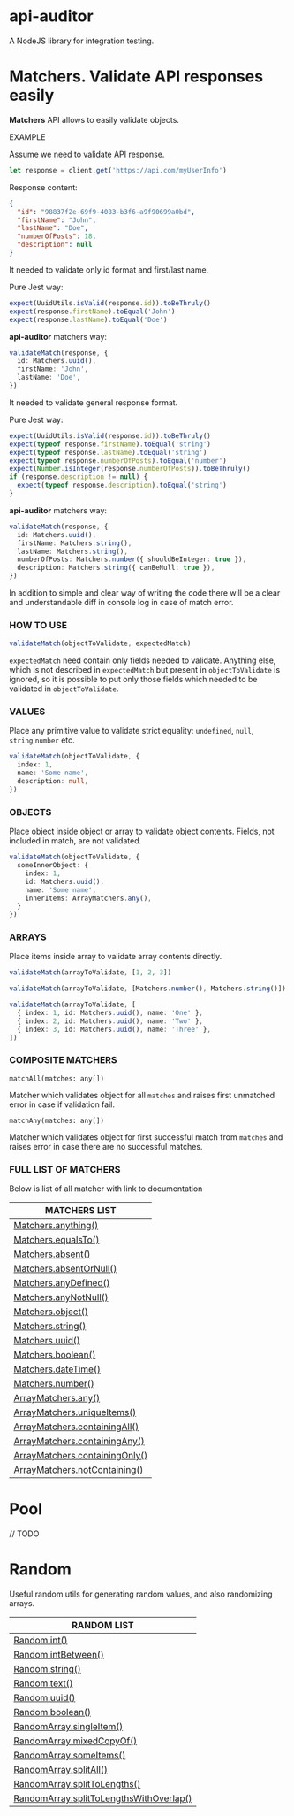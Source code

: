 # api-auditor

A NodeJS library for integration testing.

# Matchers. Validate API responses easily

**Matchers** API allows to easily validate objects.

EXAMPLE

Assume we need to validate API response.

```typescript
let response = client.get('https://api.com/myUserInfo')
```

Response content:

```json
{
  "id": "98837f2e-69f9-4083-b3f6-a9f90699a0bd",
  "firstName": "John",
  "lastName": "Doe",
  "numberOfPosts": 18,
  "description": null
}
```

It needed to validate only id format and first/last name.

Pure Jest way:

```typescript
expect(UuidUtils.isValid(response.id)).toBeThruly()
expect(response.firstName).toEqual('John')
expect(response.lastName).toEqual('Doe')
```

**api-auditor** matchers way:

```typescript
validateMatch(response, {
  id: Matchers.uuid(),
  firstName: 'John',
  lastName: 'Doe',
})
```

It needed to validate general response format.

Pure Jest way:

```typescript
expect(UuidUtils.isValid(response.id)).toBeThruly()
expect(typeof response.firstName).toEqual('string')
expect(typeof response.lastName).toEqual('string')
expect(typeof response.numberOfPosts).toEqual('number')
expect(Number.isInteger(response.numberOfPosts)).toBeThruly()
if (response.description != null) {
  expect(typeof response.description).toEqual('string')
}
```

**api-auditor** matchers way:

```typescript
validateMatch(response, {
  id: Matchers.uuid(),
  firstName: Matchers.string(),
  lastName: Matchers.string(),
  numberOfPosts: Matchers.number({ shouldBeInteger: true }),
  description: Matchers.string({ canBeNull: true }),
})
```

In addition to simple and clear way of writing the code there will be a clear and understandable diff in console log in
case of match error.

### HOW TO USE

```typescript
validateMatch(objectToValidate, expectedMatch)
```

```expectedMatch``` need contain only fields needed to validate. Anything else, which is not described
in ```expectedMatch``` but present in ```objectToValidate``` is ignored, so it is possible to put only those fields
which needed to be validated in ```objectToValidate```.

### VALUES

Place any primitive value to validate strict equality: ```undefined```, ```null```, ```string```,```number``` etc.

```typescript
validateMatch(objectToValidate, {
  index: 1,
  name: 'Some name',
  description: null,
})
```

### OBJECTS

Place object inside object or array to validate object contents. Fields, not included in match, are not validated.

```typescript
validateMatch(objectToValidate, {
  someInnerObject: {
    index: 1,
    id: Matchers.uuid(),
    name: 'Some name',
    innerItems: ArrayMatchers.any(),
  }
})
```

### ARRAYS

Place items inside array to validate array contents directly.

```typescript
validateMatch(arrayToValidate, [1, 2, 3])

validateMatch(arrayToValidate, [Matchers.number(), Matchers.string()])

validateMatch(arrayToValidate, [
  { index: 1, id: Matchers.uuid(), name: 'One' },
  { index: 2, id: Matchers.uuid(), name: 'Two' },
  { index: 3, id: Matchers.uuid(), name: 'Three' },
])
```

### COMPOSITE MATCHERS

```
matchAll(matches: any[])
```

Matcher which validates object for all ```matches``` and raises first unmatched error in case if validation fail.

```
matchAny(matches: any[])
```

Matcher which validates object for first successful match from ```matches``` and raises error in case there are no
successful matches.

### FULL LIST OF MATCHERS

Below is list of all matcher with link to documentation

| MATCHERS LIST                                                                     |
|-----------------------------------------------------------------------------------|
| [Matchers.anything()](docs/Matchers.md#Matchers.anything)                       |
| [Matchers.equalsTo()](docs/Matchers.md#Matchers.equalsTo)                       |
| [Matchers.absent()](docs/Matchers.md#Matchers.absent)                           |
| [Matchers.absentOrNull()](docs/Matchers.md#Matchers.absentOrNull)               |
| [Matchers.anyDefined()](docs/Matchers.md#Matchers.anyDefined)                   |
| [Matchers.anyNotNull()](docs/Matchers.md#Matchers.anyNotNull)                   |
| [Matchers.object()](docs/Matchers.md#Matchers.object)                           |
| [Matchers.string()](docs/Matchers.md#Matchers.string)                           |
| [Matchers.uuid()](docs/Matchers.md#Matchers.uuid)                               |
| [Matchers.boolean()](docs/Matchers.md#Matchers.boolean)                         |
| [Matchers.dateTime()](docs/Matchers.md#Matchers.dateTime)                       |
| [Matchers.number()](docs/Matchers.md#Matchers.number)                           |
| [ArrayMatchers.any()](docs/Matchers.md#ArrayMatchers.any)                       |
| [ArrayMatchers.uniqueItems()](docs/Matchers.md#ArrayMatchers.uniqueItems)       |
| [ArrayMatchers.containingAll()](docs/Matchers.md#ArrayMatchers.containingAll)   |
| [ArrayMatchers.containingAny()](docs/Matchers.md#ArrayMatchers.containingAny)   |
| [ArrayMatchers.containingOnly()](docs/Matchers.md#ArrayMatchers.containingOnly) |
| [ArrayMatchers.notContaining()](docs/Matchers.md#ArrayMatchers.notContaining)   |

# Pool

// TODO

# Random

Useful random utils for generating random values, and also randomizing arrays.

| RANDOM LIST                                                                                       |
|---------------------------------------------------------------------------------------------------|
| [Random.int()](docs/Random.md#Random.int)                                                       |
| [Random.intBetween()](docs/Random.md#Random.intBetween)                                         |
| [Random.string()](docs/Random.md#Random.string)                                                 |
| [Random.text()](docs/Random.md#Random.text)                                                     |
| [Random.uuid()](docs/Random.md#Random.uuid)                                                     |
| [Random.boolean()](docs/Random.md#Random.boolean)                                               |
| [RandomArray.singleItem()](docs/Random.md#RandomArray.singleItem)                               |
| [RandomArray.mixedCopyOf()](docs/Random.md#RandomArray.mixedCopyOf)                             |
| [RandomArray.someItems()](docs/Random.md#RandomArray.someItems)                                 |
| [RandomArray.splitAll()](docs/Random.md#RandomArray.splitAll)                                   |
| [RandomArray.splitToLengths()](docs/Random.md#RandomArray.splitToLengths)                       |
| [RandomArray.splitToLengthsWithOverlap()](docs/Random.md#RandomArray.splitToLengthsWithOverlap) |
